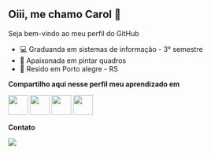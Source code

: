 ## Oiii, me chamo Carol 👋
Seja bem-vindo ao meu perfil do GitHub

- 💻 Graduanda em sistemas de informação - 3° semestre
- 🎨 Apaixonada em pintar quadros
- 📌 Resido em Porto alegre - RS

**Compartilho aqui nesse perfil meu aprendizado em** 

<img loading="lazy" src="https://cdn.jsdelivr.net/gh/devicons/devicon/icons/java/java-original.svg" width="40" height="40"/>      <img loading="lazy" src="https://cdn.jsdelivr.net/gh/devicons/devicon/icons/git/git-original.svg" width="40" height="40"/>           <img loading="lazy" src="https://cdn.jsdelivr.net/gh/devicons/devicon/icons/oracle/oracle-original.svg" width="40" height="40"/>           <img loading="lazy" src="https://cdn.svgporn.com/logos/postman.svg" width="40" height="40"/> 

**Contato**
<div>
<a href="https://www.linkedin.com/in/caroline-monteiro-10457a285" target="_blank"><img loading="lazy" src="https://img.shields.io/badge/-LinkedIn-%230077B5?style=for-the-badge&logo=linkedin&logoColor=white" target="_blank"></a>   
</div>

